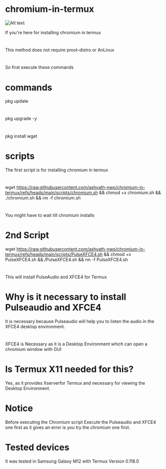 # chromium-in-termux
![Alt text](https://upload.wikimedia.org/wikipedia/commons/2/28/Chromium_Logo.svg)

If you're here for installing chromium in termux
#
This method does not require proot-distro or AnLinux
#
So first execute these commands 
# commands
pkg update
#
pkg upgrade -y
#
pkg install wget
# scripts
The first script is for installing chromium in termux
#
wget https://raw.githubusercontent.com/ashvath-nwo/chromium-in-termux/refs/heads/main/scripts/chromium.sh && chmod +x chromium.sh && ./chromium.sh && rm -f chromium.sh
#
You might have to wait till chromium installs
# 2nd Script
wget https://raw.githubusercontent.com/ashvath-nwo/chromium-in-termux/refs/heads/main/scripts/PulseXFCE4.sh && chmod +x PulseXFCE4.sh &&./PulseXFCE4.sh && rm -f PulseXFCE4.sh
#
This will install PulseAudio and XFCE4 for Termux
# Why is it necessary to install Pulseaudio and XFCE4
It is necessary because Pulseaudio will help you to listen the audio in the XFCE4 desktop environment.
#
XFCE4 is Necessary as it is a Desktop Environment which can open a chromium window with GUI
# Is Termux X11 needed for this?
Yes, as it provides Xserverfor Termux and necessary for viewing the Desktop Environment.
# Notice
Before executing the Chromium script Execute the Pulseaudio and XFCE4 one first as it gives an error is you try the chromium one first.
# Tested devices
It was tested in Samsung Galaxy M12 with Termux Version 0.118.0
